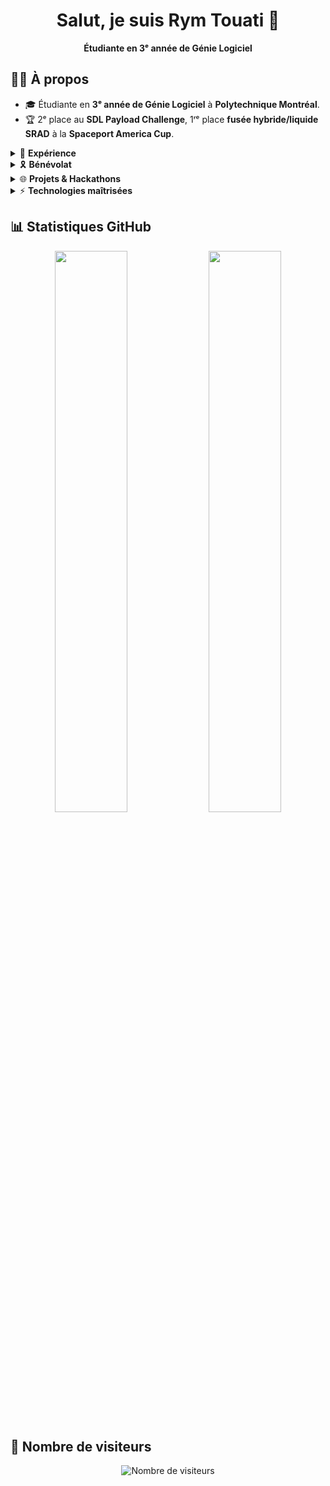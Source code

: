 <h1 align="center">Salut, je suis Rym Touati 👋</h1>

<p align="center">
  <b>Étudiante en 3ᵉ année de Génie Logiciel</b>  
</p>

## 🕵️‍♂️ À propos  
- 🎓 Étudiante en **3ᵉ année de Génie Logiciel** à **Polytechnique Montréal**.
- 🏆 2ᵉ place au **SDL Payload Challenge**, 1ʳᵉ place **fusée hybride/liquide SRAD** à la **Spaceport America Cup**.

<details>
  <summary>💼 <b>Expérience</b></summary>

- **Trésorière** chez **Oronos Polytechnique Montréal** (2024 - Présent) 📊  
  - Gestion des finances et des budgets de la société technique.  

- **Membre actif du département avionique** chez **Oronos Polytechnique Montréal** (2023 - 2024) 🚀  
  - Conception d’un **DAQ multi-capteurs sur PCB** avec **Altium Designer**.
  - Développement de **logiciels embarqués pour le payload LUCINA** (STM32, capteurs IMU).
  - Intégration de la communication **CAN bus** pour la télémétrie en temps réel.

- **Membre actif du département payload - Spaceport America Cup** (2022 - 2023) 🌍  
  - Participation au développement du **cubesat LUCINA** pour la fusée Atlas MKIII.
  - 2ᵉ place au **SDL Payload Challenge**.

</details>

<details>
  <summary>🎗️ <b>Bénévolat</b></summary>

- **Animatrice - Poly-FI** (2022 - 2023) 🎓  
  - Animation d’ateliers scientifiques dans les écoles primaires.

</details>

<details>
  <summary>🌐 <b>Projets & Hackathons</b></summary>

- **PolyHacks 2025 - Application Web IA** 🏆  
  - Développement d’une application web **intégrant une API IA** (**Angular, TypeScript**).

- **Plateforme RPG en ligne** 🎮  
  - Développement d’un **jeu RPG multi-joueur basé sur le web**.
  - Stack : **Angular (front-end), Node.js (back-end), MongoDB (DB)**.
  - Travail en équipe avec méthodologie **Agile**.

- **Robot autonome détecteur d’obstacles** 🤖  
  - Conception d’un **robot autonome en C++** capable de **cartographier son environnement**.
  - Utilisation de **capteurs et algorithmes de navigation**.
  - Collaboration en **équipe de 4 étudiants**.

- **LUCINA, payload de fusée** 🚀  
  - Développement d’un **cubesat** étudiant dans le cadre de la **Spaceport America Cup**.
  - **2ᵉ place au SDL Payload Challenge**.
  - Évaluation du **changement d’indice de réfraction de lentilles polymères liquides en micro-gravité**.
  - **Lancé à plus de 10 000 pieds** dans la fusée Atlas MKIII.

- **SmartyShowdown** 🎓  
  - Conception d’une **application de quiz multi-plateforme** (**Flutter, Electron, Firebase**).

- **Application de Chat avec NestJS & Socket.IO** 💬  
  - Développement d’un **système de chat en temps réel** (WebSockets, Angular).

</details>

<details>
  <summary>⚡ <b>Technologies maîtrisées</b></summary>

<p align="center">
  <img src="https://img.shields.io/badge/C-00599C?style=for-the-badge&logo=c&logoColor=white">
  <img src="https://img.shields.io/badge/C++-00599C?style=for-the-badge&logo=cplusplus&logoColor=white">
  <img src="https://img.shields.io/badge/TypeScript-3178C6?style=for-the-badge&logo=typescript&logoColor=white">
  <img src="https://img.shields.io/badge/NestJS-E0234E?style=for-the-badge&logo=nestjs&logoColor=white">
  <img src="https://img.shields.io/badge/Angular-DD0031?style=for-the-badge&logo=angular&logoColor=white">
  <img src="https://img.shields.io/badge/MongoDB-47A248?style=for-the-badge&logo=mongodb&logoColor=white">
  <img src="https://img.shields.io/badge/Altium%20Designer-222222?style=for-the-badge&logo=altiumdesigner&logoColor=white">
</p>

</details>

## 📊 Statistiques GitHub  
<p align="center">
  <img src="https://github-readme-stats.vercel.app/api/top-langs/?username=rytou&layout=compact&theme=radical&langs_count=6" width="48%">
  <img src="https://github-readme-streak-stats.herokuapp.com/?user=rytou&theme=radical" width="48%">
</p>

## 👀 Nombre de visiteurs  
<p align="center">
  <img src="https://profile-counter.glitch.me/rytou/count.svg" alt="Nombre de visiteurs"/>
</p>
